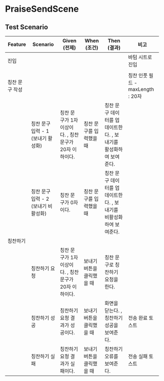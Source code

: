 # PraiseSendScene

## Test Scenario

| Feature  | Scenario                | Given (전제)                         | When (조건)      | Then (결과)                              | 비고                         |
| -------- | ----------------------- | ---------------------------------- | -------------- | -------------------------------------- | -------------------------- |
| 진입       |                         |                                    |                |                                        | 바텀 시트로 진입                  |
|          |                         |                                    |                |                                        |                            |
| 칭찬 문구 작성 |                         |                                    |                |                                        | 칭찬 인풋 필드 - maxLength : 20자 |
|          | 칭찬 문구 입력 - 1 (보내기 활성화)  | 칭찬 문구가 1자 이상이다. , 칭찬 문구가 20자 이하이다. | 칭찬 문구를 입력했을 때  | 칭찬 문구 데이터를 업데이트한다. , 보내기를 활성화하여 보여준다.  |                            |
|          | 칭찬 문구 입력 - 2 (보내기 비활성화) | 칭찬 문구가 0자이다.                       | 칭찬 문구를 입력했을 때  | 칭찬 문구 데이터를 업데이트한다. , 보내기를 비활성화하여 보여준다. |                            |
| 칭찬하기     |                         |                                    |                |                                        |                            |
|          | 칭찬하기 요청                 | 칭찬 문구가 1자 이상이다. , 칭찬 문구가 20자 이하이다. | 보내기 버튼을 클릭했을 때 | 칭찬 문구로 칭찬하기 요청을 한다.                    |                            |
|          | 칭찬하기 성공                 | 칭찬하기 요청 결과가 성공이다.                  | 보내기 버튼을 클릭했을 때 | 화면을 닫는다. , 칭찬하기 성공을 보여준다.              | 전송 완료 토스트                  |
|          | 칭찬하기 실패                 | 칭찬하기 요청 결과가 실패이다.                  | 보내기 버튼을 클릭했을 때 | 칭찬하기 오류를 보여준다.                         | 전송 실패 토스트                  |
